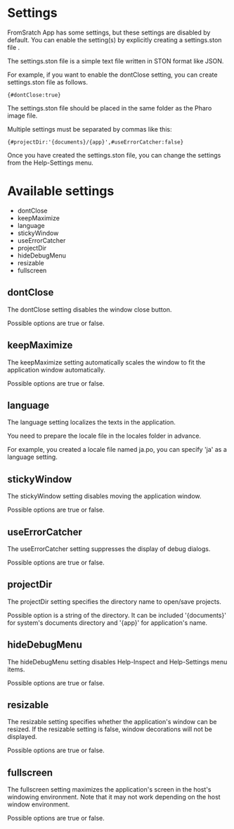 # Settings
FromSratch App has some settings, but these settings are disabled by default.
You can enable the setting(s) by explicitly creating a settings.ston file .

The settings.ston file is a simple text file written in STON format like JSON.

For example, if you want to enable the dontClose setting, you can create settings.ston file as follows.

```
{#dontClose:true}
```

The settings.ston file should be placed in the same folder as the Pharo image file.

Multiple settings must be separated by commas like this:

```
{#projectDir:'{documents}/{app}',#useErrorCatcher:false}
```

Once you have created the settings.ston file, you can change the settings from the Help-Settings menu.

# Available settings
- dontClose
- keepMaximize
- language
- stickyWindow
- useErrorCatcher
- projectDir
- hideDebugMenu
- resizable
- fullscreen

## dontClose
The dontClose setting disables the window close button.

Possible options are true or false.

## keepMaximize
The keepMaximize setting automatically scales the window to fit the application window automatically.

Possible options are true or false.

## language
The language setting localizes the texts in the application.

You need to prepare the locale file in the locales folder in advance.

For example, you created a locale file named ja.po, you can specify 'ja' as a language setting.

## stickyWindow
The stickyWindow setting disables moving the application window.

Possible options are true or false.

## useErrorCatcher
The useErrorCatcher setting suppresses the display of debug dialogs.

Possible options are true or false.

## projectDir
The projectDir setting specifies the directory name to open/save projects.

Possible option is a string of the directory.
It can be included '{documents}' for system's documents directory and '{app}' for application's name.

## hideDebugMenu
The hideDebugMenu setting disables Help-Inspect and Help-Settings menu items.

Possible options are true or false.

## resizable
The resizable setting specifies whether the application's window can be resized.
If the resizable setting is false, window decorations will not be displayed.

Possible options are true or false.

## fullscreen
The fullscreen setting maximizes the application's screen in the host's windowing environment.
Note that it may not work depending on the host window environment.

Possible options are true or false.
